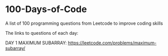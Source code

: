 # 100-Days-of-Code
A list of 100 programming questions from Leetcode to improve coding skills

The links to questions of each day:

DAY 1 MAXIMUM SUBARRAY: https://leetcode.com/problems/maximum-subarray/
